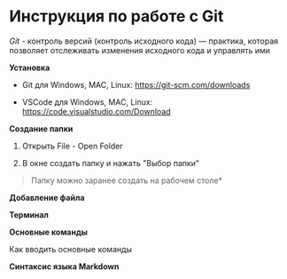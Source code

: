 # Инструкция по работе с Git

*Git* - контроль версий (контроль исходного кода) — практика, которая позволяет 
отслеживать изменения исходного кода и управлять ими

**Установка**

* Git для Windows, MAC, Linux: https://git-scm.com/downloads

* VSCode для Windows, MAC, Linux: https://code.visualstudio.com/Download

**Создание папки**

1. Открыть File - Open Folder

2. В окне создать папку и нажать "Выбор папки"

>Папку можно заранее создать на рабочем столе*

**Добавление файла**

**Терминал**

**Основные команды**

Как вводить основные команды

**Синтаксис языка Markdown**